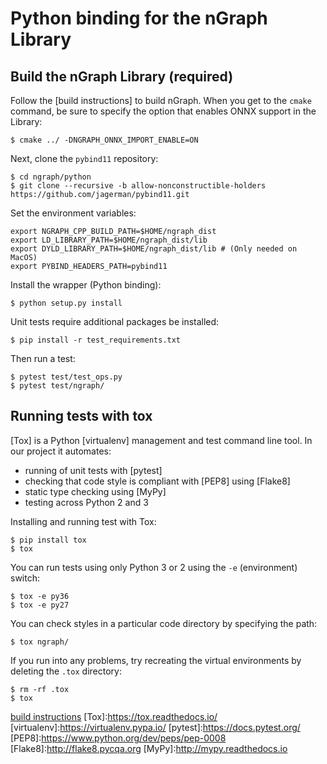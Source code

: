 # Python binding for the nGraph Library

## Build the nGraph Library (required)

Follow the [build instructions] to build nGraph. When you get to the `cmake` 
command, be sure to specify the option that enables ONNX support in the Library: 

    $ cmake ../ -DNGRAPH_ONNX_IMPORT_ENABLE=ON 


Next, clone the `pybind11` repository:

    $ cd ngraph/python
    $ git clone --recursive -b allow-nonconstructible-holders https://github.com/jagerman/pybind11.git


Set the environment variables:

    export NGRAPH_CPP_BUILD_PATH=$HOME/ngraph_dist
    export LD_LIBRARY_PATH=$HOME/ngraph_dist/lib
    export DYLD_LIBRARY_PATH=$HOME/ngraph_dist/lib # (Only needed on MacOS)
    export PYBIND_HEADERS_PATH=pybind11


Install the wrapper (Python binding):

    $ python setup.py install


Unit tests require additional packages be installed:

    $ pip install -r test_requirements.txt


Then run a test:

    $ pytest test/test_ops.py
    $ pytest test/ngraph/


## Running tests with tox

[Tox] is a Python [virtualenv] management and test command line tool. In our 
project it automates:

* running of unit tests with [pytest]
* checking that code style is compliant with [PEP8] using [Flake8]
* static type checking using [MyPy]
* testing across Python 2 and 3


Installing and running test with Tox:

    $ pip install tox
    $ tox


You can run tests using only Python 3 or 2 using the `-e` (environment) switch:

    $ tox -e py36
    $ tox -e py27


You can check styles in a particular code directory by specifying the path:

    $ tox ngraph/


If you run into any problems, try recreating the virtual environments by 
deleting the `.tox` directory:

    $ rm -rf .tox
    $ tox

[build instructions](http://ngraph.nervanasys.com/docs/latest/buildlb.html)
[Tox]:https://tox.readthedocs.io/
[virtualenv]:https://virtualenv.pypa.io/
[pytest]:https://docs.pytest.org/
[PEP8]:https://www.python.org/dev/peps/pep-0008
[Flake8]:http://flake8.pycqa.org
[MyPy]:http://mypy.readthedocs.io